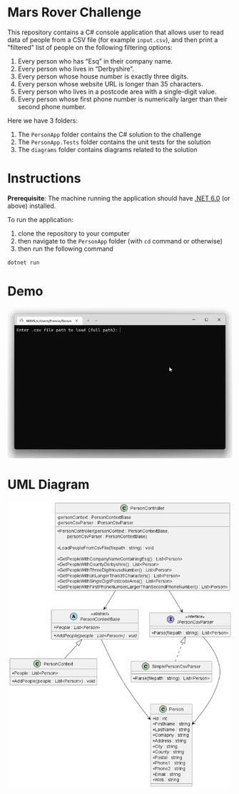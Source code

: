 # Mars Rover Challenge

This repository contains a C# console application that allows user to read data of people from a CSV file (for example `input.csv`), and then print a "filtered" list of people on the following filtering options:

1. Every person who has “Esq” in their company name.
2. Every person who lives in “Derbyshire”.
3. Every person whose house number is exactly three digits.
4. Every person whose website URL is longer than 35 characters.
5. Every person who lives in a postcode area with a single-digit value.
6. Every person whose first phone number is numerically larger than their second phone number.

Here we have 3 folders:

1. The `PersonApp` folder contains the C# solution to the challenge
2. The `PersonApp.Tests` folder contains the unit tests for the solution
3. The `diagrams` folder contains diagrams related to the solution

# Instructions

**Prerequisite**: The machine running the application should have [.NET 6.0](https://dotnet.microsoft.com/en-us/download/dotnet/6.0) (or above) installed.

To run the application:

1. clone the repository to your computer
2. then navigate to the `PersonApp` folder (with `cd` command or otherwise)
3. then run the following command

```c#
dotnet run
```

# Demo

![App Demo](diagrams/appDemo.gif)

# UML Diagram

![UML Diagram](diagrams/UML/PersonApp.png)
